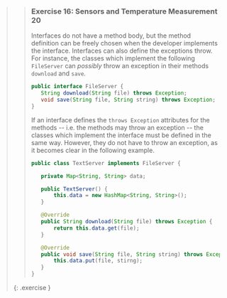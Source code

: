 >> ### Exercise 16: Sensors and Temperature Measurement 20
>>
>> Interfaces do not have a method body, but the method definition can be freely chosen when the developer implements the interface. Interfaces can also define the exceptions throw. For instance, the classes which implement the following `FileServer` can *possibly* throw an exception in their methods `download` and `save`.
>>
>>```java
>>public interface FileServer {
>>    String download(String file) throws Exception;
>>    void save(String file, String string) throws Exception;
>>}
>>```
>>
>> If an interface defines the `throws Exception` attributes for the methods -- i.e. the methods may throw an exception -- the classes which implement the interface must be defined in the same way. However, they do not have to throw an exception, as it becomes clear in the following example.
>>
>>```java
>>public class TextServer implements FileServer {
>>
>>    private Map<String, String> data;
>>
>>    public TextServer() {
>>        this.data = new HashMap<String, String>();
>>    }
>>
>>    @Override
>>    public String download(String file) throws Exception {
>>        return this.data.get(file);
>>    }
>>
>>    @Override
>>    public void save(String file, String string) throws Exception {
>>        this.data.put(file, stirng);
>>    }
>>}
>>```
>>
>{: .exercise }